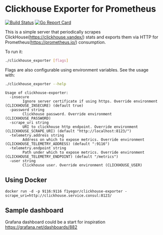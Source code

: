 # Clickhouse Exporter for Prometheus

[![Build Status](https://travis-ci.org/f1yegor/clickhouse_exporter.svg?branch=master)](https://travis-ci.org/f1yegor/clickhouse_exporter)
[![Go Report Card](https://goreportcard.com/badge/github.com/f1yegor/clickhouse_exporter)](https://goreportcard.com/report/github.com/f1yegor/clickhouse_exporter)

This is a simple server that periodically scrapes ClickHouse(https://clickhouse.yandex/) stats and exports them via HTTP for Prometheus(https://prometheus.io/)
consumption.

To run it:

```bash
./clickhouse_exporter [flags]
```

Flags are also configurable using environment variables. See the usage with:

```bash
./clickhouse_exporter --help
```

```
Usage of clickhouse-exporter:
  -insecure
    	Ignore server certificate if using https. Override environment (CLICKHOUSE_INSECURE) (default true)
  -password string
    	Clickhouse password. Override environment (CLICKHOUSE_PASSWORD)
  -scrape_uri string
    	URI to clickhouse http endpoint. Override environment (CLICKHOUSE_SCRAPE_URI) (default "http://localhost:8123/")
  -telemetry.address string
    	Address on which to expose metrics. Override environment (CLICKHOUSE_TELEMETRY_ADDRESS) (default ":9116")
  -telemetry.endpoint string
    	Path under which to expose metrics. Override environment (CLICKHOUSE_TELEMETRY_ENDPOINT) (default "/metrics")
  -user string
    	Clickhouse user. Override environment (CLICKHOUSE_USER)
```

## Using Docker

```
docker run -d -p 9116:9116 f1yegor/clickhouse-exporter -scrape_uri=http://clickhouse.service.consul:8123/
```

## Sample dashboard

Grafana dashboard could be a start for inspiration https://grafana.net/dashboards/882
